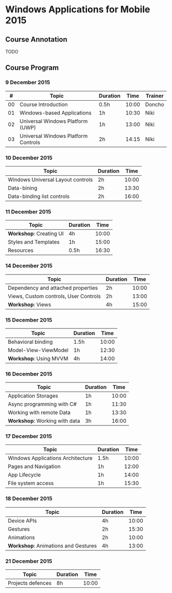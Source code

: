 # Windows Applications for Mobile 2015

##  Course Annotation

TODO

##  Course Program

### 9 December 2015

| #  | Topic                               | Duration | Time  | Trainer |
| -- | ----------------------------------- | -------- | ----- | ------- |
| 00 | Course Introduction                 | 0.5h     | 10:00 | Doncho  |
| 01 | Windows-based Applications          | 1h       | 10:30 | Niki    |
| 02 | Universal Windows Platform (UWP)    | 1h       | 13:00 | Niki    |
| 03 | Universal Windows Platform Controls | 2h       | 14:15 | Niki    |

### 10 December 2015

| Topic                             | Duration | Time  |
| --------------------------------- | -------- | ----- |
| Windows Universal Layout controls | 2h       | 10:00 | 
| Data-bining                       | 2h       | 13:30 |
| Data-binding list controls        | 2h       | 16:00 |

### 11 December 2015

| Topic                     | Duration | Time  |
| --------------------------| -------- | ----- |
| **Workshop**: Creating UI | 4h       | 10:00 |
| Styles and Templates      | 1h       | 15:00 |
| Resources                 | 0.5h     | 16:30 | 

### 14 December 2015

| Topic                                 | Duration | Time  |
| ------------------------------------- | -------- | ----- |
| Dependency and attached properties    | 2h       | 10:00 |
| Views, Custom controls, User Controls | 2h       | 13:00 |
| **Workshop**: Views                   | 4h       | 15:00 |

### 15 December 2015

| Topic                    | Duration | Time  |
| -------------------------| -------- | ----- |
| Behavioral binding       | 1.5h     | 10:00 |
| Model-View-ViewModel     | 1h       | 12:30 |
| **Workshop**: Using MVVM | 4h       | 14:00 |

### 16 December 2015

| Topic                           | Duration | Time  |
| --------------------------------| -------- | ----- |
| Application Storages            | 1h       | 10:00 |
| Async programming with C#       | 1h       | 11:30 |
| Working with remote Data        | 1h       | 13:30 |
| **Workshop**: Working with data | 3h       | 16:00 |

### 17 December 2015

| Topic                             | Duration | Time  |
| ----------------------------------| -------- | ----- |
| Windows Applications Architecture | 1.5h     | 10:00 |
| Pages and Navigation              | 1h       | 12:00 |
| App Lifecycle                     | 1h       | 14:00 |
| File system access                | 1h       | 15:30 |

### 18 December 2015

| Topic                                 | Duration | Time  |
| ------------------------------------- | -------- | ----- |
| Device APIs                           | 4h       | 10:00 |
| Gestures                              | 2h       | 15:30 |
| Animations                            | 2h       | 10:00 |
| **Workshop**: Animations and Gestures | 4h       | 13:00 |

### 21 December 2015 

| Topic             | Duration | Time  |
| ----------------- | -------- | ----- |
| Projects defences | 8h       | 10:00 |
